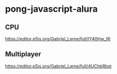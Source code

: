 # pong-javascript-alura
 
 ## CPU

https://editor.p5js.org/Gabriel_Leme/full/IY40Hw_f6

## Multiplayer

https://editor.p5js.org/Gabriel_Leme/full/4UChbRbst